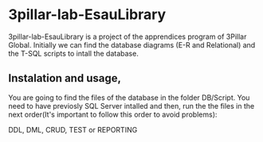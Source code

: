 # 3pillar-lab-EsauLibrary

3pillar-lab-EsauLibrary is a project of the apprendices program of 3Pillar Global.
Initially we can find the database diagrams (E-R and Relational) and the T-SQL scripts
to intall the database.

## Instalation and usage, 
You are going to find the files of the database in the folder DB/Script.
You need to have previosly SQL Server intalled and then, run the the files
in the next order(It's important to follow this order to avoid problems):

DDL,
DML,
CRUD,
TEST or REPORTING

